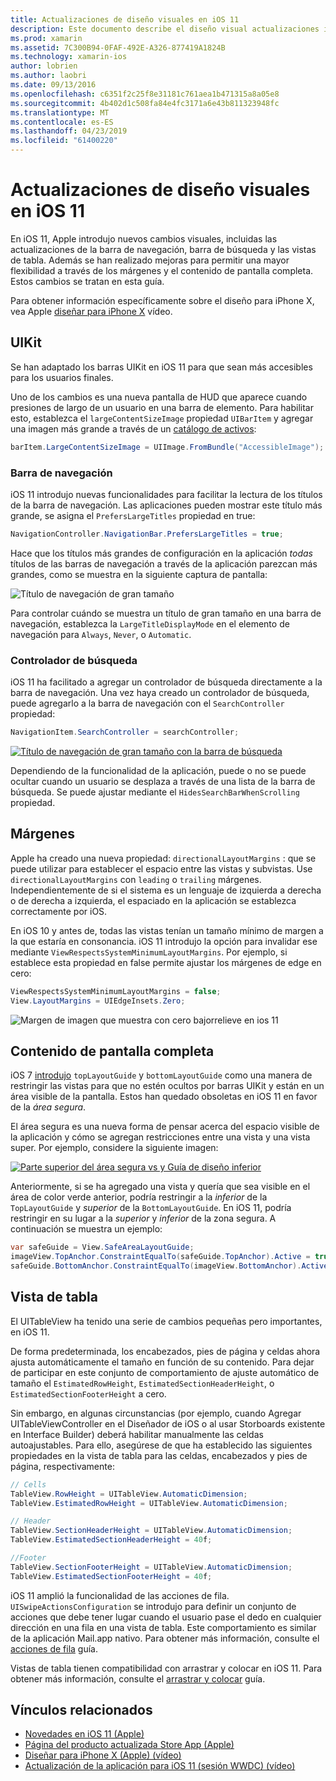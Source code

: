 ```yaml
---
title: Actualizaciones de diseño visuales en iOS 11
description: Este documento describe el diseño visual actualizaciones introdujeron en iOS 11. Describe los cambios realizados en las barras de navegación, los controladores de búsqueda, los márgenes, contenido de pantalla completa y vistas de tabla.
ms.prod: xamarin
ms.assetid: 7C300B94-0FAF-492E-A326-877419A1824B
ms.technology: xamarin-ios
author: lobrien
ms.author: laobri
ms.date: 09/13/2016
ms.openlocfilehash: c6351f2c25f8e31181c761aea1b471315a8a05e8
ms.sourcegitcommit: 4b402d1c508fa84e4fc3171a6e43b811323948fc
ms.translationtype: MT
ms.contentlocale: es-ES
ms.lasthandoff: 04/23/2019
ms.locfileid: "61400220"
---
```

# <a name="visual-design-updates-in-ios-11"></a>Actualizaciones de diseño visuales en iOS 11

En iOS 11, Apple introdujo nuevos cambios visuales, incluidas las actualizaciones de la barra de navegación, barra de búsqueda y las vistas de tabla. Además se han realizado mejoras para permitir una mayor flexibilidad a través de los márgenes y el contenido de pantalla completa. Estos cambios se tratan en esta guía. 

Para obtener información específicamente sobre el diseño para iPhone X, vea Apple [diseñar para iPhone X](https://developer.apple.com/videos/play/fall2017/801/) vídeo.

## <a name="uikit"></a>UIKit

Se han adaptado los barras UIKit en iOS 11 para que sean más accesibles para los usuarios finales.

Uno de los cambios es una nueva pantalla de HUD que aparece cuando presiones de largo de un usuario en una barra de elemento. Para habilitar esto, establezca el `largeContentSizeImage` propiedad `UIBarItem` y agregar una imagen más grande a través de un [catálogo de activos](~/ios/app-fundamentals/images-icons/displaying-an-image.md):

```csharp
barItem.LargeContentSizeImage = UIImage.FromBundle("AccessibleImage");
```

### <a name="navigation-bar"></a>Barra de navegación
iOS 11 introdujo nuevas funcionalidades para facilitar la lectura de los títulos de la barra de navegación. Las aplicaciones pueden mostrar este título más grande, se asigna el `PrefersLargeTitles` propiedad en true:

```csharp
NavigationController.NavigationBar.PrefersLargeTitles = true;
```

Hace que los títulos más grandes de configuración en la aplicación _todas_ títulos de las barras de navegación a través de la aplicación parezcan más grandes, como se muestra en la siguiente captura de pantalla:

![Título de navegación de gran tamaño](visual-design-images/image7.png)

Para controlar cuándo se muestra un título de gran tamaño en una barra de navegación, establezca la `LargeTitleDisplayMode` en el elemento de navegación para `Always`, `Never`, o `Automatic`.

### <a name="search-controller"></a>Controlador de búsqueda

iOS 11 ha facilitado a agregar un controlador de búsqueda directamente a la barra de navegación. Una vez haya creado un controlador de búsqueda, puede agregarlo a la barra de navegación con el `SearchController` propiedad:

```csharp
NavigationItem.SearchController = searchController;
```

[![Título de navegación de gran tamaño con la barra de búsqueda](visual-design-images/image8-sml.png)](visual-design-images/image8-sml.png#lightbox)

Dependiendo de la funcionalidad de la aplicación, puede o no se puede ocultar cuando un usuario se desplaza a través de una lista de la barra de búsqueda. Se puede ajustar mediante el `HidesSearchBarWhenScrolling` propiedad.

## <a name="margins"></a>Márgenes

Apple ha creado una nueva propiedad: `directionalLayoutMargins` : que se puede utilizar para establecer el espacio entre las vistas y subvistas. Use `directionalLayoutMargins` con `leading` o `trailing` márgenes. Independientemente de si el sistema es un lenguaje de izquierda a derecha o de derecha a izquierda, el espaciado en la aplicación se establezca correctamente por iOS.

En iOS 10 y antes de, todas las vistas tenían un tamaño mínimo de margen a la que estaría en consonancia. iOS 11 introdujo la opción para invalidar ese mediante `ViewRespectsSystemMinimumLayoutMargins`. Por ejemplo, si establece esta propiedad en false permite ajustar los márgenes de edge en cero:

```csharp
ViewRespectsSystemMinimumLayoutMargins = false;
View.LayoutMargins = UIEdgeInsets.Zero;
```
![Margen de imagen que muestra con cero bajorrelieve en ios 11](visual-design-images/image9.png)

<a name="fullscreen" />

## <a name="full-screen-content"></a>Contenido de pantalla completa

iOS 7 [introdujo](~/ios/platform/introduction-to-ios7/ios7-ui.md#fullscreen) `topLayoutGuide` y `bottomLayoutGuide` como una manera de restringir las vistas para que no estén ocultos por barras UIKit y están en un área visible de la pantalla. Estos han quedado obsoletas en iOS 11 en favor de la _área segura_.

El área segura es una nueva forma de pensar acerca del espacio visible de la aplicación y cómo se agregan restricciones entre una vista y una vista super. Por ejemplo, considere la siguiente imagen:

[![Parte superior del área segura vs y Guía de diseño inferior](visual-design-images/image10-sml.png)](visual-design-images/image10.png#lightbox)

Anteriormente, si se ha agregado una vista y quería que sea visible en el área de color verde anterior, podría restringir a la _inferior_ de la `TopLayoutGuide` y _superior_ de la `BottomLayoutGuide`. En iOS 11, podría restringir en su lugar a la _superior_ y _inferior_ de la zona segura. A continuación se muestra un ejemplo:

```csharp
var safeGuide = View.SafeAreaLayoutGuide;
imageView.TopAnchor.ConstraintEqualTo(safeGuide.TopAnchor).Active = true;
safeGuide.BottomAnchor.ConstraintEqualTo(imageView.BottomAnchor).Active = true;
```

## <a name="table-view"></a>Vista de tabla

El UITableView ha tenido una serie de cambios pequeñas pero importantes, en iOS 11.

De forma predeterminada, los encabezados, pies de página y celdas ahora ajusta automáticamente el tamaño en función de su contenido. Para dejar de participar en este conjunto de comportamiento de ajuste automático de tamaño el `EstimatedRowHeight`, `EstimatedSectionHeaderHeight`, o `EstimatedSectionFooterHeight` a cero.

Sin embargo, en algunas circunstancias (por ejemplo, cuando Agregar UITableViewController en el Diseñador de iOS o al usar Storboards existente en Interface Builder) deberá habilitar manualmente las celdas autoajustables. Para ello, asegúrese de que ha establecido las siguientes propiedades en la vista de tabla para las celdas, encabezados y pies de página, respectivamente:

```csharp
// Cells
TableView.RowHeight = UITableView.AutomaticDimension;
TableView.EstimatedRowHeight = UITableView.AutomaticDimension;

// Header
TableView.SectionHeaderHeight = UITableView.AutomaticDimension;
TableView.EstimatedSectionHeaderHeight = 40f;

//Footer
TableView.SectionFooterHeight = UITableView.AutomaticDimension;
TableView.EstimatedSectionFooterHeight = 40f;

```

iOS 11 amplió la funcionalidad de las acciones de fila. `UISwipeActionsConfiguration` se introdujo para definir un conjunto de acciones que debe tener lugar cuando el usuario pase el dedo en cualquier dirección en una fila en una vista de tabla. Este comportamiento es similar de la aplicación Mail.app nativo. Para obtener más información, consulte el [acciones de fila](~/ios/user-interface/controls/tables/row-action.md) guía.

Vistas de tabla tienen compatibilidad con arrastrar y colocar en iOS 11. Para obtener más información, consulte el [arrastrar y colocar](~/ios/platform/introduction-to-ios11/drag-and-drop.md#uitableview) guía.


## <a name="related-links"></a>Vínculos relacionados

- [Novedades en iOS 11 (Apple)](https://developer.apple.com/ios/)
- [Página del producto actualizada Store App (Apple)](https://developer.apple.com/app-store/product-page/)
- [Diseñar para iPhone X (Apple) (vídeo)](https://developer.apple.com/videos/play/fall2017/801/)
- [Actualización de la aplicación para iOS 11 (sesión WWDC) (vídeo)](https://developer.apple.com/videos/play/wwdc2017/204/)

